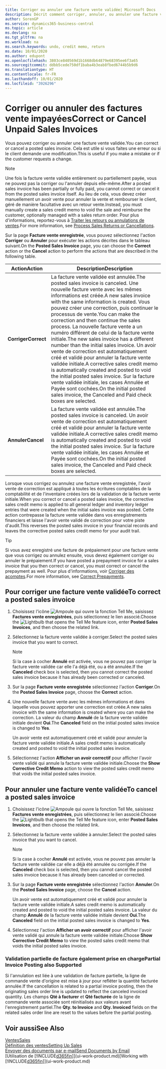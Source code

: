 ```yaml
---
title: Corriger ou annuler une facture vente validée| Microsoft Docs
description: Décrit comment corriger, annuler, ou annuler une facture vente enregistrée et lettrer un avoir vente.
author: SorenGP
ms.service: dynamics365-business-central
ms.topic: article
ms.devlang: na
ms.tgt_pltfrm: na
ms.workload: na
ms.search.keywords: undo, credit memo, return
ms.date: 10/01/2020
ms.author: edupont
ms.openlocfilehash: 3803ce840569d1b1668db64879e68395ee6f3a65
ms.sourcegitcommit: ddbb5cede750df1baba4b3eab8fbed6744b5b9d6
ms.translationtype: HT
ms.contentlocale: fr-FR
ms.lasthandoff: 10/01/2020
ms.locfileid: "3926296"
---
```

# <a name="correct-or-cancel-unpaid-sales-invoices"></a><span data-ttu-id="89163-103">Corriger ou annuler des factures vente impayées</span><span class="sxs-lookup"><span data-stu-id="89163-103">Correct or Cancel Unpaid Sales Invoices</span></span>

<span data-ttu-id="89163-104">Vous pouvez corriger ou annuler une facture vente validée.</span><span class="sxs-lookup"><span data-stu-id="89163-104">You can correct or cancel a posted sales invoice.</span></span> <span data-ttu-id="89163-105">Cela est utile si vous faites une erreur ou si le client demande une modification.</span><span class="sxs-lookup"><span data-stu-id="89163-105">This is useful if you make a mistake or if the customer requests a change.</span></span>

> [!NOTE]  
> <span data-ttu-id="89163-106">Une fois la facture vente validée entièrement ou partiellement payée, vous ne pouvez pas la corriger ou l'annuler depuis elle-même.</span><span class="sxs-lookup"><span data-stu-id="89163-106">After a posted sales invoice has been partially or fully paid, you cannot correct or cancel it from the posted sales invoice itself.</span></span> <span data-ttu-id="89163-107">Au lieu de cela, vous devez créer manuellement un avoir vente pour annuler la vente et rembourser le client, géré de manière facultative avec un retour vente.</span><span class="sxs-lookup"><span data-stu-id="89163-107">Instead, you must manually create a sales credit memo to void the sale and reimburse the customer, optionally managed with a sales return order.</span></span> <span data-ttu-id="89163-108">Pour plus d'informations, reportez-vous à [Traiter les retours ou annulations de ventes](sales-how-process-sales-returns-cancellations.md).</span><span class="sxs-lookup"><span data-stu-id="89163-108">For more information, see [Process Sales Returns or Cancellations](sales-how-process-sales-returns-cancellations.md).</span></span>

<span data-ttu-id="89163-109">Sur la page **Facture vente enregistrée**, vous pouvez sélectionnez l'action **Corriger** ou **Annuler** pour exécuter les actions décrites dans le tableau suivant.</span><span class="sxs-lookup"><span data-stu-id="89163-109">On the **Posted Sales Invoice** page, you can choose the **Correct** action or the **Cancel** action to perform the actions that are described in the following table.</span></span>

| <span data-ttu-id="89163-110">Action</span><span class="sxs-lookup"><span data-stu-id="89163-110">Action</span></span> | <span data-ttu-id="89163-111">Description</span><span class="sxs-lookup"><span data-stu-id="89163-111">Description</span></span> |
| --- | --- |
| <span data-ttu-id="89163-112">**Corriger**</span><span class="sxs-lookup"><span data-stu-id="89163-112">**Correct**</span></span> |<span data-ttu-id="89163-113">La facture vente validée est annulée.</span><span class="sxs-lookup"><span data-stu-id="89163-113">The posted sales invoice is canceled.</span></span> <span data-ttu-id="89163-114">Une nouvelle facture vente avec les mêmes informations est créée.</span><span class="sxs-lookup"><span data-stu-id="89163-114">A new sales invoice with the same information is created.</span></span> <span data-ttu-id="89163-115">Vous pouvez créer une correction, puis continuer le processus de vente.</span><span class="sxs-lookup"><span data-stu-id="89163-115">You can make the correction and then continue the sales process.</span></span> <span data-ttu-id="89163-116">La nouvelle facture vente a un numéro différent de celui de la facture vente initiale.</span><span class="sxs-lookup"><span data-stu-id="89163-116">The new sales invoice has a different number than the initial sales invoice.</span></span> <span data-ttu-id="89163-117">Un avoir vente de correction est automatiquement créé et validé pour annuler la facture vente validée initiale.</span><span class="sxs-lookup"><span data-stu-id="89163-117">A corrective sales credit memo is automatically created and posted to void the initial posted sales invoice.</span></span> <span data-ttu-id="89163-118">Sur la facture vente validée initiale, les cases Annulée et Payée sont cochées.</span><span class="sxs-lookup"><span data-stu-id="89163-118">On the initial posted sales invoice, the Canceled and Paid check boxes are selected.</span></span> |
| <span data-ttu-id="89163-119">**Annuler**</span><span class="sxs-lookup"><span data-stu-id="89163-119">**Cancel**</span></span> |<span data-ttu-id="89163-120">La facture vente validée est annulée.</span><span class="sxs-lookup"><span data-stu-id="89163-120">The posted sales invoice is canceled.</span></span> <span data-ttu-id="89163-121">Un avoir vente de correction est automatiquement créé et validé pour annuler la facture vente validée initiale.</span><span class="sxs-lookup"><span data-stu-id="89163-121">A corrective sales credit memo is automatically created and posted to void the initial posted sales invoice.</span></span> <span data-ttu-id="89163-122">Sur la facture vente validée initiale, les cases Annulée et Payée sont cochées.</span><span class="sxs-lookup"><span data-stu-id="89163-122">On the initial posted sales invoice, the Canceled and Paid check boxes are selected.</span></span> |

<span data-ttu-id="89163-123">Lorsque vous corrigez ou annulez une facture vente enregistrée, l'avoir vente de correction est appliqué à toutes les écritures comptables de la comptabilité et de l'inventaire créées lors de la validation de la facture vente initiale.</span><span class="sxs-lookup"><span data-stu-id="89163-123">When you correct or cancel a posted sales invoice, the corrective sales credit memo is applied to all general ledger and inventory ledger entries that were created when the initial sales invoice was posted.</span></span> <span data-ttu-id="89163-124">Cette action contrepasse la facture vente validée dans vos enregistrements financiers et laisse l'avoir vente validé de correction pour votre piste d'audit.</span><span class="sxs-lookup"><span data-stu-id="89163-124">This reverses the posted sales invoice in your financial records and leaves the corrective posted sales credit memo for your audit trail.</span></span>  

> [!TIP]
> <span data-ttu-id="89163-125">Si vous avez enregistré une facture de prépaiement pour une facture vente que vous corrigez ou annulez ensuite, vous devez également corriger ou annuler le prépaiement.</span><span class="sxs-lookup"><span data-stu-id="89163-125">If you have posted a prepayment invoice for a sales invoice that you then correct or cancel, you must correct or cancel the prepayment as well.</span></span> <span data-ttu-id="89163-126">Pour plus d'informations, voir [Corriger des acomptes](finance-how-to-correct-prepayments.md).</span><span class="sxs-lookup"><span data-stu-id="89163-126">For more information, see [Correct Prepayments](finance-how-to-correct-prepayments.md).</span></span>

## <a name="to-correct-a-posted-sales-invoice"></a><span data-ttu-id="89163-127">Pour corriger une facture vente validée</span><span class="sxs-lookup"><span data-stu-id="89163-127">To correct a posted sales invoice</span></span>

1. <span data-ttu-id="89163-128">Choisissez l'icône ![Ampoule qui ouvre la fonction Tell Me](media/ui-search/search_small.png "Dites-moi ce que vous voulez faire"), saisissez **Factures vente enregistrées**, puis sélectionnez le lien associé.</span><span class="sxs-lookup"><span data-stu-id="89163-128">Choose the ![Lightbulb that opens the Tell Me feature](media/ui-search/search_small.png "Tell me what you want to do") icon, enter **Posted Sales Invoices**, and then choose the related link.</span></span>  
2. <span data-ttu-id="89163-129">Sélectionnez la facture vente validée à corriger.</span><span class="sxs-lookup"><span data-stu-id="89163-129">Select the posted sales invoice that you want to correct.</span></span>

    > [!NOTE]  
    >   <span data-ttu-id="89163-130">Si la case à cocher **Annulé** est activée, vous ne pouvez pas corriger la facture vente validée car elle l'a déjà été, ou a été annulée.</span><span class="sxs-lookup"><span data-stu-id="89163-130">If the **Canceled** check box is selected, then you cannot correct the posted sales invoice because it has already been corrected or canceled.</span></span>
3. <span data-ttu-id="89163-131">Sur la page **Facture vente enregistrée** sélectionnez l'action **Corriger**.</span><span class="sxs-lookup"><span data-stu-id="89163-131">On the **Posted Sales Invoice** page, choose the **Correct** action.</span></span>  
4. <span data-ttu-id="89163-132">Une nouvelle facture vente avec les mêmes informations et dans laquelle vous pouvez apporter une correction est créée.</span><span class="sxs-lookup"><span data-stu-id="89163-132">A new sales invoice with the same information is created where you can make the correction.</span></span> <span data-ttu-id="89163-133">La valeur du champ **Annulé** de la facture vente validée initiale devient **Oui**.</span><span class="sxs-lookup"><span data-stu-id="89163-133">The **Canceled** field on the initial posted sales invoice is changed to **Yes**.</span></span>

    <span data-ttu-id="89163-134">Un avoir vente est automatiquement créé et validé pour annuler la facture vente validée initiale.</span><span class="sxs-lookup"><span data-stu-id="89163-134">A sales credit memo is automatically created and posted to void the initial posted sales invoice.</span></span>
5. <span data-ttu-id="89163-135">Sélectionnez l'action **Afficher un avoir correctif** pour afficher l'avoir vente validé qui annule la facture vente validée initiale.</span><span class="sxs-lookup"><span data-stu-id="89163-135">Choose the **Show Corrective Credit Memo** action to view the posted sales credit memo that voids the initial posted sales invoice.</span></span>

## <a name="to-cancel-a-posted-sales-invoice"></a><span data-ttu-id="89163-136">Pour annuler une facture vente validée</span><span class="sxs-lookup"><span data-stu-id="89163-136">To cancel a posted sales invoice</span></span>

1. <span data-ttu-id="89163-137">Choisissez l'icône ![Ampoule qui ouvre la fonction Tell Me](media/ui-search/search_small.png "Dites-moi ce que vous voulez faire"), saisissez **Factures vente enregistrées**, puis sélectionnez le lien associé.</span><span class="sxs-lookup"><span data-stu-id="89163-137">Choose the ![Lightbulb that opens the Tell Me feature](media/ui-search/search_small.png "Tell me what you want to do") icon, enter **Posted Sales Invoices**, and then choose the related link.</span></span>  
2. <span data-ttu-id="89163-138">Sélectionnez la facture vente validée à annuler.</span><span class="sxs-lookup"><span data-stu-id="89163-138">Select the posted sales invoice that you want to cancel.</span></span>

    > [!NOTE]  
    >   <span data-ttu-id="89163-139">Si la case à cocher **Annulé** est activée, vous ne pouvez pas annuler la facture vente validée car elle a déjà été annulée ou corrigée.</span><span class="sxs-lookup"><span data-stu-id="89163-139">If the **Canceled** check box is selected, then you cannot cancel the posted sales invoice because it has already been canceled or corrected.</span></span>
3. <span data-ttu-id="89163-140">Sur la page **Facture vente enregistrée** sélectionnez l'action **Annuler**.</span><span class="sxs-lookup"><span data-stu-id="89163-140">On the **Posted Sales Invoice** page, choose the **Cancel** action.</span></span>

    <span data-ttu-id="89163-141">Un avoir vente est automatiquement créé et validé pour annuler la facture vente validée initiale.</span><span class="sxs-lookup"><span data-stu-id="89163-141">A sales credit memo is automatically created and posted to void the initial posted sales invoice.</span></span> <span data-ttu-id="89163-142">La valeur du champ **Annulé** de la facture vente validée initiale devient **Oui**.</span><span class="sxs-lookup"><span data-stu-id="89163-142">The **Canceled** field on the initial posted sales invoice is changed to **Yes**.</span></span>
4. <span data-ttu-id="89163-143">Sélectionnez l'action **Afficher un avoir correctif** pour afficher l'avoir vente validé qui annule la facture vente validée initiale.</span><span class="sxs-lookup"><span data-stu-id="89163-143">Choose **Show Corrective Credit Memo** to view the posted sales credit memo that voids the initial posted sales invoice.</span></span>

### <a name="partial-invoice-posting-also-supported"></a><span data-ttu-id="89163-144">Validation partielle de facture également prise en charge</span><span class="sxs-lookup"><span data-stu-id="89163-144">Partial Invoice Posting also Supported</span></span>

<span data-ttu-id="89163-145">Si l'annulation est liée à une validation de facture partielle, la ligne de commande vente d'origine est mise à jour pour refléter la quantité facturée annulée.</span><span class="sxs-lookup"><span data-stu-id="89163-145">If the cancellation is related to a partial invoice posting, then the originating sales order line is updated to reflect the canceled invoiced quantity.</span></span> <span data-ttu-id="89163-146">Les champs **Qté à facturer** et **Qté facturée** de la ligne de commande vente associée sont réinitialisés aux valeurs avant l'enregistrement partiel.</span><span class="sxs-lookup"><span data-stu-id="89163-146">The **Qty. to Invoice** and **Qty. Invoiced** fields on the related sales order line are reset to the values before the partial posting.</span></span>

## <a name="see-also"></a><span data-ttu-id="89163-147">Voir aussi</span><span class="sxs-lookup"><span data-stu-id="89163-147">See Also</span></span>

[<span data-ttu-id="89163-148">Ventes</span><span class="sxs-lookup"><span data-stu-id="89163-148">Sales</span></span>](sales-manage-sales.md)  
[<span data-ttu-id="89163-149">Définition des ventes</span><span class="sxs-lookup"><span data-stu-id="89163-149">Setting Up Sales</span></span>](sales-setup-sales.md)  
[<span data-ttu-id="89163-150">Envoyer des documents par e-mail</span><span class="sxs-lookup"><span data-stu-id="89163-150">Send Documents by Email</span></span>](ui-how-send-documents-email.md)  
<span data-ttu-id="89163-151">[Utilisation de [!INCLUDE[d365fin](includes/d365fin_md.md)]](ui-work-product.md)</span><span class="sxs-lookup"><span data-stu-id="89163-151">[Working with [!INCLUDE[d365fin](includes/d365fin_md.md)]](ui-work-product.md)</span></span>
